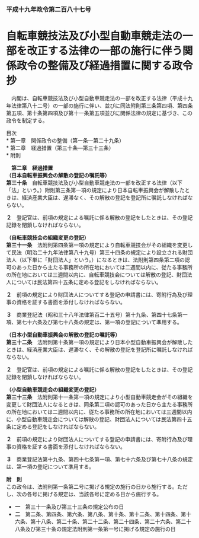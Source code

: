 ### 平成十九年政令第二百八十七号  
# 自転車競技法及び小型自動車競走法の一部を改正する法律の一部の施行に伴う関係政令の整備及び経過措置に関する政令　抄  
　内閣は、自転車競技法及び小型自動車競走法の一部を改正する法律（平成十九年法律第八十二号）の一部の施行に伴い、並びに同法附則第三条第四項、第四条第五項、第十条第四項及び第十一条第五項並びに関係法律の規定に基づき、この政令を制定する。  
  
目次  
	* 第一章　関係政令の整備（第一条―第二十九条）  
	* 第二章　経過措置（第三十条―第三十三条）  
	* 附則  
  
&emsp;**第二章　経過措置**  
**（日本自転車振興会の解散の登記の嘱託等）**  
**第三十条**　自転車競技法及び小型自動車競走法の一部を改正する法律（以下「法」という。）附則第三条第一項の規定により日本自転車振興会が解散したときは、経済産業大臣は、遅滞なく、その解散の登記を登記所に嘱託しなければならない。  
  
**２**　登記官は、前項の規定による嘱託に係る解散の登記をしたときは、その登記記録を閉鎖しなければならない。  
  
**（自転車競技会の組織変更の登記）**  
**第三十一条**　法附則第四条第一項の規定により自転車競技会がその組織を変更して民法（明治二十九年法律第八十九号）第三十四条の規定により設立される財団法人（以下単に「財団法人」という。）になるときは、法附則第四条第二項の認可のあった日から主たる事務所の所在地においては二週間以内に、従たる事務所の所在地においては三週間以内に、自転車競技会については解散の登記、財団法人については民法第四十五条に定める登記をしなければならない。  
  
**２**　前項の規定により財団法人についてする登記の申請書には、寄附行為及び理事の資格を証する書面を添付しなければならない。  
  
**３**　商業登記法（昭和三十八年法律第百二十五号）第十九条、第四十七条第一項、第七十六条及び第七十八条の規定は、第一項の登記について準用する。  
  
**（日本小型自動車振興会の解散の登記の嘱託等）**  
**第三十二条**　法附則第十条第一項の規定により日本小型自動車振興会が解散したときは、経済産業大臣は、遅滞なく、その解散の登記を登記所に嘱託しなければならない。  
  
**２**　登記官は、前項の規定による嘱託に係る解散の登記をしたときは、その登記記録を閉鎖しなければならない。  
  
**（小型自動車競走会の組織変更の登記）**  
**第三十三条**　法附則第十一条第一項の規定により小型自動車競走会がその組織を変更して財団法人になるときは、同条第二項の認可のあった日から主たる事務所の所在地においては二週間以内に、従たる事務所の所在地においては三週間以内に、小型自動車競走会については解散の登記、財団法人については民法第四十五条に定める登記をしなければならない。  
  
**２**　前項の規定により財団法人についてする登記の申請書には、寄附行為及び理事の資格を証する書面を添付しなければならない。  
  
**３**　商業登記法第十九条、第四十七条第一項、第七十六条及び第七十八条の規定は、第一項の登記について準用する。  
  
**附　則**  
この政令は、法附則第一条第二号に掲げる規定の施行の日から施行する。ただし、次の各号に掲げる規定は、当該各号に定める日から施行する。  
* **一**　第三十一条及び第三十三条の規定公布の日  
* **二**　第二条、第四条、第六条、第八条、第十条、第十二条、第十四条、第十六条、第十八条、第二十条、第二十二条、第二十四条、第二十六条、第二十八条及び第三十条の規定法附則第一条第一号に掲げる規定の施行の日  
  
